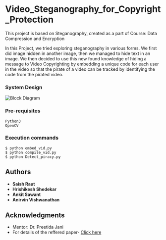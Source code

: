 # Video_Steganography_for_Copyright_Protection
This project is based on Steganography, created as a part of Course: Data Compression and Encryption 

In this Project, we tried exploring steganography in
various forms. We first did image hidden in another image, then
we managed to hide text in an image. We then decided to use this
new found knowledge of hiding a message to Video Copyrighting
by embedding a unique code for each user in the video so that
the pirate of a video can be tracked by identifying the code from
the pirated video.

### System Design
![Block Diagram](Hrishi26.github.com/Video_Steganography_for_Copyright_Protection/Data/index.png)

### Pre-requisites
```
Python3
OpenCV
```
### Execution commands
```
$ python embed_vid.py 
$ python compile_vid.py
$ python Detect_piracy.py
```

## Authors

* **Saish Raut**
* **Hrishikesh Shedekar** 
* **Ankit Sawant** 
* **Anirvin Vishwanathan** 

## Acknowledgments

* Mentor: Dr. Preetida Jani
* For details of the reffered paper- [Click here](http://iasir.net/AIJRSTEMpapers/AIJRSTEM15-542.pdf) 
